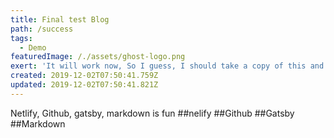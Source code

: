 ```yaml
---
title: Final test Blog
path: /success
tags:
  - Demo
featuredImage: /./assets/ghost-logo.png
exert: 'It will work now, So I guess, I should take a copy of this and mess around'
created: 2019-12-02T07:50:41.759Z
updated: 2019-12-02T07:50:41.821Z
---
```

Netlify, Github, gatsby, markdown is fun
##nelify
##Github
##Gatsby
##Markdown
